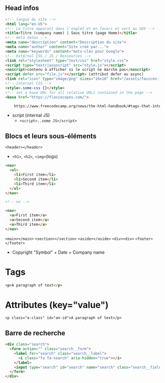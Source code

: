 ## Head infos
```html
<!-- langue du site -->
<html lang="en-US">
<!-- Le titre apparait dans l'onglet et en favori et sert au SEO -->
<title>Titre (company name) | Sous titre (page Home)</title>
<!-- meta datas -->
<meta name="description" content="Description du site">
<meta name="author" content="Site créé par...">
<meta name="keywords" content="mots-clés pour Google">
<!-- External CSS / JS / Ressources -->
<link rel="stylesheet" type="text/css" href="style.css">
<script type="text/javascript" src="style.js"></script>
<noscript>contenu à afficher si le script ne marche pas</noscript>
<script defer src="file.js"></script> (attribut defer ou async)
<link rel="icon" type="image/png" sizes="16x16" href="/assets/favicon-16x16.png">
<!-- internal CSS -->
<style>.some-css {}</style>
<!-- set a base URL for all relative URLs contained in the page -->
<base href="https://flaviocopes.com/">

    https://www.freecodecamp.org/news/the-html-handbook/#tags-that-interact-with-text
```

  - script (internal JS)
    - ```<script>..some JS</script>```
    
    
    
## Blocs et leurs sous-éléments
`<header></header>`
  - `<h1>`, `<h2>`, `<img>`(logo)

```html
<nav>
  <ul>
    <li>First item</li>
    <li>Second item</li>
    <li>Third item</li>
  </ul>
</nav>

<!-- ou -->

<nav>
  <a>First item</a>
  <a>Second item</a>
  <a>Third item</a>
</nav>
```

`<main></main>`
`<section></section>`
`<aside></aside>`
`<div><div>`
`<footer></footer>`      
  - Copyright "Symbol" + Date + Company name

# Tags
```html
<p>A paragraph of text</p>
```
# Attributes (key="value")
```
<p class="a-class" id="an-id">A paragraph of text</p>
```

## Barre de recherche
```html
<div class="search">
  <form action="" class="search__form">
    <label for="search" class="search__label">
      <i class="fa fa-search" aria-hidden="true"></i>
    </label>
    <input type="search" id="search" name="search" class="search__field" placeholder="Rechercher">
  </form>
</div>
